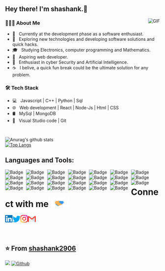 <h2> Hey there! I'm shashank.👋</h2>

 <img align="right" alt="GIF" src="https://media.giphy.com/media/836HiJc7pgzy8iNXCn/giphy.gif" />

<h3> 👨🏻‍💻 About Me </h3>

- 🔭 &nbsp; Currently at the development phase as a software enthusiast.
- 🤔 &nbsp; Exploring new technologies and developing software solutions and quick hacks.
- 🎓 &nbsp; Studying Electronics, computer programming and Mathematics.
- 💼 &nbsp; Aspiring web developer.
- 🌱 &nbsp; Enthusiast in cyber Security and Artificial Intelligence.
- ☕ &nbsp; I belive, a quick fun break could be the ultimate solution for any problem.

<h3>🛠 Tech Stack</h3>

- 💻 &nbsp; Javascript | C++ | Python | Sql
- 🌐 &nbsp; Web development | React | Node-Js | Html | CSS  
- 🛢 &nbsp; MySql | MongoDB 
- 🔧 &nbsp; Visual Studio code | Git 

<br>

![Anurag's github stats](https://github-readme-stats.vercel.app/api?username=shashank2906&show_icons=true&count_private=true&include_all_commits=true)
<br>
[![Top Langs](https://github-readme-stats.vercel.app/api/top-langs/?username=shashank2906&layout=compact)](https://github.com/anuraghazra/github-readme-stats)

## Languages and Tools:

<img alt="Badge" style="float: left; margin-right: 10px;"  src="https://img.shields.io/badge/C++%20-%23E34F26.svg?&style=for-the-badge&logo=C++5&logoColor=white"/>  <img alt="Badge" style="float: left; margin-right: 10px;" src="https://img.shields.io/badge/python%20-%2314354C.svg?&style=for-the-badge&logo=python&logoColor=white"/>  <img alt="Badge" style="float: left; margin-right: 10px;"  src="https://img.shields.io/badge/html5%20-%23E34F26.svg?&style=for-the-badge&logo=html5&logoColor=white"/>    <img alt="Badge" style="float: left; margin-right: 10px;"  src="https://img.shields.io/badge/css3%20-%231572B6.svg?&style=for-the-badge&logo=css3&logoColor=white"/>    <img alt="Badge" style="float: left; margin-right: 10px;" src="https://img.shields.io/badge/react%20-%2320232a.svg?&style=for-the-badge&logo=react&logoColor=%2361DAFB"/>   <img alt="Badge" style="float: left; margin-right: 10px;"  src="https://img.shields.io/badge/javascript%20-%23323330.svg?&style=for-the-badge&logo=javascript&logoColor=%23F7DF1E"/>    <img alt="Badge" style="float: left; margin-right: 10px;"  src="https://img.shields.io/badge/node.js%20-%2343853D.svg?&style=for-the-badge&logo=node.js&logoColor=white"/>    <img alt="Badge" style="float: left; margin-right: 10px;"  src="https://img.shields.io/badge/bootstrap%20-%23563D7C.svg?&style=for-the-badge&logo=bootstrap&logoColor=white"/>        <img alt="Badge" style="float: left; margin-right: 10px;"  src ="https://img.shields.io/badge/MongoDB-%234ea94b.svg?&style=for-the-badge&logo=mongodb&logoColor=white"/>    <img alt="Badge" style="float: left; margin-right: 10px;"  src="https://img.shields.io/badge/git%20-%23F05033.svg?&style=for-the-badge&logo=git&logoColor=white"/>  <img alt="Badge" style="float: left; margin-right: 10px;" src="https://img.shields.io/badge/github%20-%23121011.svg?&style=for-the-badge&logo=github&logoColor=white"/>  <img alt="Badge" style="float: left; margin-right: 10px;" src="https://img.shields.io/badge/nest js%20-%231572B6.svg?&style=for-the-badge&logo=nestjs&logoColor=white"/>  <img alt="Badge" style="float: left; margin-right: 10px;" src="https://img.shields.io/badge/express%20-%23323330.svg?&style=for-the-badge&logo=express&logoColor=white"/>  <img alt="Badge" style="float: left; margin-right: 10px;" src="https://img.shields.io/badge/JEST%20-%23563D7C.svg?&style=for-the-badge&logo=jest&logoColor=white"/>  <img alt="Badge" style="float: left; margin-right: 10px;" src="https://img.shields.io/badge/markdown%20-%231572B6.svg?&style=for-the-badge&logo=markdown&logoColor=white"/>  <img alt="Badge" style="float: left; margin-right: 10px;" src="https://img.shields.io/badge/docker%20-%23121011.svg?&style=for-the-badge&logo=docker&logoColor=yellow"/>  <img alt="Badge" style="float: left; margin-right: 10px;" src="https://img.shields.io/badge/next js%20-%23563D7C.svg?&style=for-the-badge&logo=next.js&logoColor=white"/>  <img alt="Badge" style="float: left; margin-right: 10px;" src="https://img.shields.io/badge/postman%20-%2320232a.svg?&style=for-the-badge&logo=postman&logoColor=red"/>  <img alt="Badge" style="float: left; margin-right: 10px;" src="https://img.shields.io/badge/redux%20-%2314354C.svg?&style=for-the-badge&logo=redux&logoColor=white"/>  <img alt="Badge" style="float: left; margin-right: 10px;" src="https://img.shields.io/badge/my sql%20-%23563D7C.svg?&style=for-the-badge&logo=mysql&logoColor=white"/>  <img alt="Badge" style="float: left; margin-right: 10px;" src="https://img.shields.io/badge/sql%20-%231572B6.svg?&style=for-the-badge&logo=Sql&logoColor=white"/>  <img alt="Badge" style="float: left; margin-right: 10px;" src="https://img.shields.io/badge/typescript%20-%23323330.svg?&style=for-the-badge&logo=typescript&logoColor=yellow"/>  <img alt="Badge" style="float: left; margin-right: 10px;" src="https://img.shields.io/badge/j query%20-%2314354C.svg?&style=for-the-badge&logo=jquery&logoColor=white"/>  <img alt="Badge" style="float: left; margin-right: 10px;" src="https://img.shields.io/badge/aws%20-%23563D7C.svg?&style=for-the-badge&logo=AWS&logoColor=white"/>  <img alt="Badge" style="float: left; margin-right: 10px;" src="https://img.shields.io/badge/visual studio code%20-%2320232a.svg?&style=for-the-badge&logo=visualstudiocode&logoColor=blue"/>  <img alt="Badge" style="float: left; margin-right: 10px;" src="https://img.shields.io/badge/Styled Components%20-%23E34F26.svg?&style=for-the-badge&logo=styledcomponents&logoColor=white"/>  <img alt="Badge" style="float: left; margin-right: 10px;" src="https://img.shields.io/badge/react testing library%20-%234ea94B.svg?&style=for-the-badge&logo=reacttestinglibrary&logoColor=white"/>

<br>


# Connect with me<img src="https://github.com/SatYu26/SatYu26/blob/master/Assets/Handshake.gif" height="32px">

  <a href="https://www.linkedin.com/in/shashank-rai-818935182/">
    <img align="left" alt="Shashank Rai | Linkedin" width="24px" src="https://github.com/SatYu26/SatYu26/blob/master/Assets/Linkedin.svg" />
  </a> &nbsp;&nbsp;
  <a href="https://twitter.com/2906_shashank">
    <img align="left" alt="Shashank Rai | Twitter" width="26px" src="https://github.com/SatYu26/SatYu26/blob/master/Assets/Twitter.svg" />
  </a> &nbsp;&nbsp;
  <a href="https://www.instagram.com/shashank_2906/">
    <img align="left" alt="Shashank Rai | Instagram" width="24px" src="https://github.com/SatYu26/SatYu26/blob/master/Assets/Instagram.svg" />
  </a> &nbsp;&nbsp;
  <a href="mailto:shashank.rai00331@gmail.com">
    <img align="left" alt="Shashank Rai | Gmail" width="26px" src="https://github.com/SatYu26/SatYu26/blob/master/Assets/Gmail.svg" />
  </a>


<br><br>






## ⭐️ From [shashank2906](https://github.com/shashank2906)
![](https://visitor-badge.laobi.icu/badge?page_id=shashank2906.shashank2906)
[![Github](https://img.shields.io/github/followers/shashank2906?label=Follow&style=social)](https://github.com/shashank2906)

